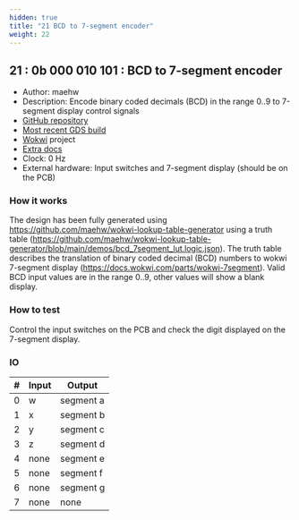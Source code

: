 ```yaml
---
hidden: true
title: "21 BCD to 7-segment encoder"
weight: 22
---
```


## 21 : 0b 000 010 101 : BCD to 7-segment encoder

* Author: maehw
* Description: Encode binary coded decimals (BCD) in the range 0..9 to 7-segment display control signals
* [GitHub repository](https://github.com/maehw/tt02-bcd-7segment-encoder)
* [Most recent GDS build](https://github.com/maehw/tt02-bcd-7segment-encoder/actions/runs/3594932611)
* [Wokwi](https://wokwi.com/projects/347688030570545747) project
* [Extra docs](https://github.com/maehw/wokwi-lookup-table-generator/blob/main/README.md)
* Clock: 0 Hz
* External hardware: Input switches and 7-segment display (should be on the PCB)



### How it works

The design has been fully generated using https://github.com/maehw/wokwi-lookup-table-generator using a truth table (https://github.com/maehw/wokwi-lookup-table-generator/blob/main/demos/bcd_7segment_lut.logic.json). The truth table describes the translation of binary coded decimal (BCD) numbers to wokwi 7-segment display (https://docs.wokwi.com/parts/wokwi-7segment). Valid BCD input values are in the range 0..9, other values will show a blank display.

### How to test

Control the input switches on the PCB and check the digit displayed on the 7-segment display.

### IO

| # | Input        | Output       |
|---|--------------|--------------|
| 0 | w  | segment a |
| 1 | x  | segment b |
| 2 | y  | segment c |
| 3 | z  | segment d |
| 4 | none  | segment e |
| 5 | none  | segment f |
| 6 | none  | segment g |
| 7 | none  | none |

